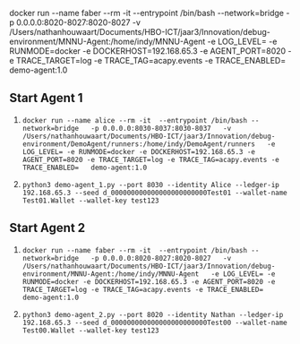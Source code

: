 docker run --name faber --rm -it  --entrypoint /bin/bash --network=bridge   -p 0.0.0.0:8020-8027:8020-8027   -v /Users/nathanhouwaart/Documents/HBO-ICT/jaar3/Innovation/debug-environment/MNNU-Agent:/home/indy/MNNU-Agent   -e LOG_LEVEL= -e RUNMODE=docker -e DOCKERHOST=192.168.65.3 -e AGENT_PORT=8020 -e TRACE_TARGET=log -e TRACE_TAG=acapy.events -e TRACE_ENABLED=   demo-agent:1.0


## Start Agent 1
1. `docker run --name alice --rm -it  --entrypoint /bin/bash --network=bridge   -p 0.0.0.0:8030-8037:8030-8037   -v /Users/nathanhouwaart/Documents/HBO-ICT/jaar3/Innovation/debug-environment/DemoAgent/runners:/home/indy/DemoAgent/runners   -e LOG_LEVEL= -e RUNMODE=docker -e DOCKERHOST=192.168.65.3 -e AGENT_PORT=8020 -e TRACE_TARGET=log -e TRACE_TAG=acapy.events -e TRACE_ENABLED=   demo-agent:1.0`

2. `python3 demo-agent_1.py --port 8030 --identity Alice --ledger-ip 192.168.65.3 --seed d_000000000000000000000000Test01 --wallet-name Test01.Wallet --wallet-key test123`

## Start Agent 2
1. `docker run --name faber --rm -it  --entrypoint /bin/bash --network=bridge   -p 0.0.0.0:8020-8027:8020-8027   -v /Users/nathanhouwaart/Documents/HBO-ICT/jaar3/Innovation/debug-environment/MNNU-Agent:/home/indy/MNNU-Agent   -e LOG_LEVEL= -e RUNMODE=docker -e DOCKERHOST=192.168.65.3 -e AGENT_PORT=8020 -e TRACE_TARGET=log -e TRACE_TAG=acapy.events -e TRACE_ENABLED=   demo-agent:1.0`

2. `python3 demo-agent_2.py --port 8020 --identity Nathan --ledger-ip 192.168.65.3 --seed d_000000000000000000000000Test00 --wallet-name Test00.Wallet --wallet-key test123`

